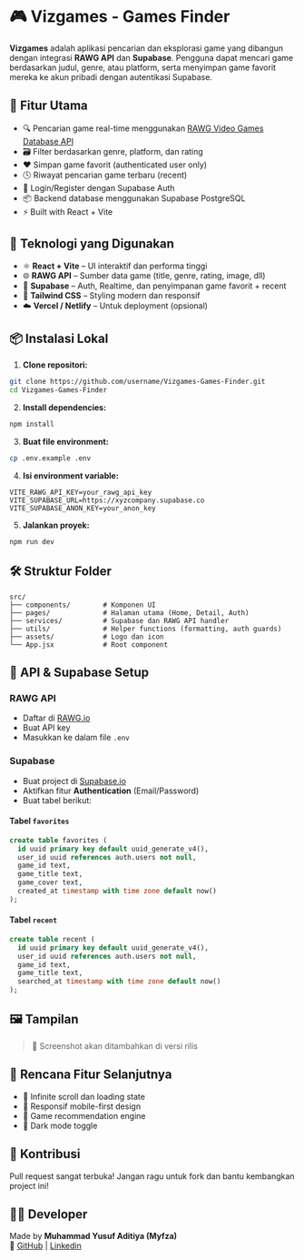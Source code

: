 # 🎮 Vizgames - Games Finder

**Vizgames** adalah aplikasi pencarian dan eksplorasi game yang dibangun dengan integrasi **RAWG API** dan **Supabase**. Pengguna dapat mencari game berdasarkan judul, genre, atau platform, serta menyimpan game favorit mereka ke akun pribadi dengan autentikasi Supabase.

## 🚀 Fitur Utama

- 🔍 Pencarian game real-time menggunakan [RAWG Video Games Database API](https://rawg.io/apidocs)
- 🗃️ Filter berdasarkan genre, platform, dan rating
- ❤️ Simpan game favorit (authenticated user only)
- 🕓 Riwayat pencarian game terbaru (recent)
- 🔐 Login/Register dengan Supabase Auth
- 📦 Backend database menggunakan Supabase PostgreSQL
- ⚡ Built with React + Vite

## 🧰 Teknologi yang Digunakan

- ⚛️ **React + Vite** – UI interaktif dan performa tinggi
- 🌐 **RAWG API** – Sumber data game (title, genre, rating, image, dll)
- 🐘 **Supabase** – Auth, Realtime, dan penyimpanan game favorit + recent
- 🧾 **Tailwind CSS** – Styling modern dan responsif
- ☁️ **Vercel / Netlify** – Untuk deployment (opsional)

## 📦 Instalasi Lokal

1. **Clone repositori:**

```bash
git clone https://github.com/username/Vizgames-Games-Finder.git
cd Vizgames-Games-Finder
```

2. **Install dependencies:**

```bash
npm install
```

3. **Buat file environment:**

```bash
cp .env.example .env
```

4. **Isi environment variable:**

```env
VITE_RAWG_API_KEY=your_rawg_api_key
VITE_SUPABASE_URL=https://xyzcompany.supabase.co
VITE_SUPABASE_ANON_KEY=your_anon_key
```

5. **Jalankan proyek:**

```bash
npm run dev
```

## 🛠️ Struktur Folder

```
src/
├── components/        # Komponen UI
├── pages/             # Halaman utama (Home, Detail, Auth)
├── services/          # Supabase dan RAWG API handler
├── utils/             # Helper functions (formatting, auth guards)
├── assets/            # Logo dan icon
└── App.jsx            # Root component
```

## 🔑 API & Supabase Setup

### RAWG API

- Daftar di [RAWG.io](https://rawg.io/apidocs)
- Buat API key
- Masukkan ke dalam file `.env`

### Supabase

- Buat project di [Supabase.io](https://app.supabase.com/)
- Aktifkan fitur **Authentication** (Email/Password)
- Buat tabel berikut:

#### Tabel `favorites`
```sql
create table favorites (
  id uuid primary key default uuid_generate_v4(),
  user_id uuid references auth.users not null,
  game_id text,
  game_title text,
  game_cover text,
  created_at timestamp with time zone default now()
);
```

#### Tabel `recent`
```sql
create table recent (
  id uuid primary key default uuid_generate_v4(),
  user_id uuid references auth.users not null,
  game_id text,
  game_title text,
  searched_at timestamp with time zone default now()
);
```

## 🖼️ Tampilan

> 📸 Screenshot akan ditambahkan di versi rilis

## 📌 Rencana Fitur Selanjutnya

- 🔄 Infinite scroll dan loading state
- 📱 Responsif mobile-first design
- 🧩 Game recommendation engine
- 🌙 Dark mode toggle

## 🤝 Kontribusi

Pull request sangat terbuka! Jangan ragu untuk fork dan bantu kembangkan project ini!

## 🧑‍💻 Developer

Made by **Muhammad Yusuf Aditiya (Myfza)**  
🔗 [GitHub](https://github.com/Myfza) | [Linkedin](https://www.linkedin.com/in/myfza)
